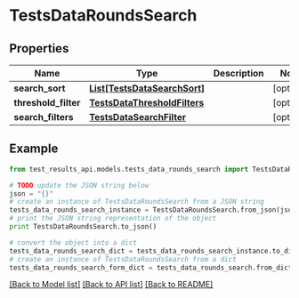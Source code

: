 # TestsDataRoundsSearch


## Properties
Name | Type | Description | Notes
------------ | ------------- | ------------- | -------------
**search_sort** | [**List[TestsDataSearchSort]**](TestsDataSearchSort.md) |  | [optional] 
**threshold_filter** | [**TestsDataThresholdFilters**](TestsDataThresholdFilters.md) |  | [optional] 
**search_filters** | [**TestsDataSearchFilter**](TestsDataSearchFilter.md) |  | [optional] 

## Example

```python
from test_results_api.models.tests_data_rounds_search import TestsDataRoundsSearch

# TODO update the JSON string below
json = "{}"
# create an instance of TestsDataRoundsSearch from a JSON string
tests_data_rounds_search_instance = TestsDataRoundsSearch.from_json(json)
# print the JSON string representation of the object
print TestsDataRoundsSearch.to_json()

# convert the object into a dict
tests_data_rounds_search_dict = tests_data_rounds_search_instance.to_dict()
# create an instance of TestsDataRoundsSearch from a dict
tests_data_rounds_search_form_dict = tests_data_rounds_search.from_dict(tests_data_rounds_search_dict)
```
[[Back to Model list]](../README.md#documentation-for-models) [[Back to API list]](../README.md#documentation-for-api-endpoints) [[Back to README]](../README.md)


